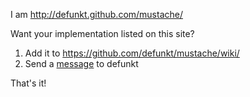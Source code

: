 I am <http://defunkt.github.com/mustache/>

Want your implementation listed on this site?

1. Add it to <https://github.com/defunkt/mustache/wiki/>
2. Send a [message](https://github.com/inbox/new/defunkt) to defunkt

That's it!

